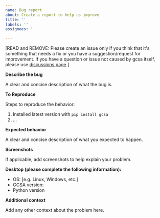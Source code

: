 ```yaml
---
name: Bug report
about: Create a report to help us improve
title: ''
labels: ''
assignees: ''

---
```


[READ and REMOVE: Please create an issue only if you think that it's something that needs a fix or you have a suggestion/request for improvement. If you have a question or issue not caused by gcsa itself, please use [discussions page](https://github.com/kuzmoyev/google-calendar-simple-api/discussions).]

**Describe the bug**

A clear and concise description of what the bug is.

**To Reproduce**

Steps to reproduce the behavior:

1. Installed latest version with `pip install gcsa`
2. ...

**Expected behavior**

A clear and concise description of what you expected to happen.

**Screenshots**

If applicable, add screenshots to help explain your problem.

**Desktop (please complete the following information):**

 - OS: [e.g. Linux, Windows, etc.]
 - GCSA version: 
 - Python version

**Additional context**

Add any other context about the problem here.
